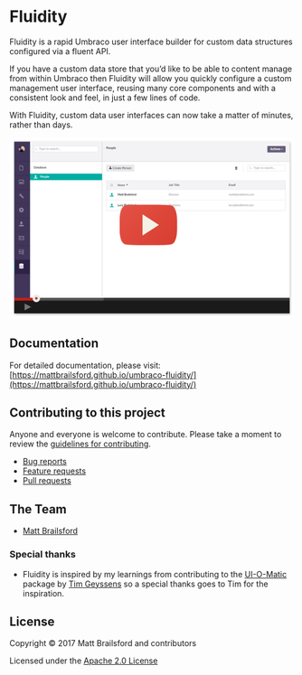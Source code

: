 # Fluidity

Fluidity is a rapid Umbraco user interface builder for custom data structures configured via a fluent API. 

If you have a custom data store that you’d like to be able to content manage from within Umbraco then Fluidity will allow you quickly configure a custom management user interface, reusing many core components and with a consistent look and feel, in just a few lines of code. 

With Fluidity, custom data user interfaces can now take a matter of minutes, rather than days.

[![ScreenShot](docs/img/video-screenshot.png)](https://www.youtube.com/watch?v=lt8IRg2Svq0)

## Documentation 

For detailed documentation, please visit: [https://mattbrailsford.github.io/umbraco-fluidity/](https://mattbrailsford.github.io/umbraco-fluidity/)

## Contributing to this project

Anyone and everyone is welcome to contribute. Please take a moment to review the [guidelines for contributing](CONTRIBUTING.md).

* [Bug reports](CONTRIBUTING.md#bugs)
* [Feature requests](CONTRIBUTING.md#features)
* [Pull requests](CONTRIBUTING.md#pull-requests)


## The Team

* [Matt Brailsford](https://github.com/mattbrailsford)

### Special thanks

* Fluidity is inspired by my learnings from contributing to the [UI-O-Matic](https://github.com/TimGeyssens/UIOMatic) package by [Tim Geyssens](https://github.com/darrenferguson) so a special thanks goes to Tim for the inspiration.

## License

Copyright © 2017 Matt Brailsford and contributors

Licensed under the [Apache 2.0 License](LICENSE.md)